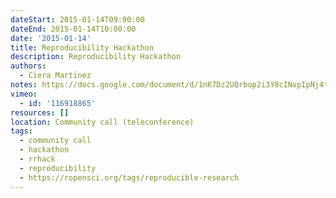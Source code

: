 ```yaml
---
dateStart: 2015-01-14T09:00:00
dateEnd: 2015-01-14T10:00:00
date: '2015-01-14'
title: Reproducibility Hackathon
description: Reproducibility Hackathon
authors:
  - Ciera Martinez
notes: https://docs.google.com/document/d/1nK7Dz2UQrbop2i3Y8cINvpIpNj4taPfOoyN7IBSJ96E/edit?usp=sharing
vimeo:
  - id: '116918865'
resources: []
location: Community call (teleconference)
tags:
  - community call
  - hackathon
  - rrhack
  - reproducibility
  - https://ropensci.org/tags/reproducible-research
---
```


